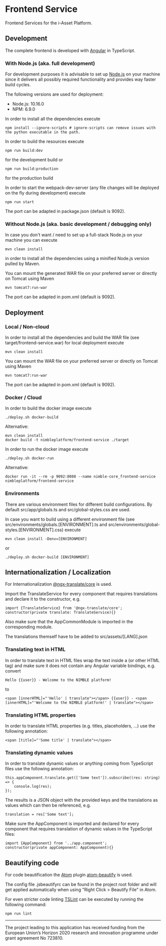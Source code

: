 # Frontend Service

Frontend Services for the i-Asset Platform.

## Development

The complete frontend is developed with [Angular](https://angular.io) in TypeScript.

### With Node.js (aka. full development)

For development purposes it is advisable to set up [Node.js](https://nodejs.org/en/download/) on your machine since it delivers all possibly required functionality and provides way faster build cycles.

The following versions are used for deployment:

- Node.js: 10.16.0
- NPM: 6.9.0

In order to install all the dependencies execute

```shell
npm install --ignore-scripts # ignore-scripts can remove issues with the python executable in the path.
```

In order to build the resources execute

```shell
npm run build:dev
```

for the development build or

```shell
npm run build:production
```

for the production build

In order to start the webpack-dev-server (any file changes will be deployed on the fly during development) execute

```shell
npm run start
```

The port can be adapted in package.json (default is 9092).

### Without Node.js (aka. basic development / debugging only)

In case you don't want / need to set up a full-stack Node.js on your machine you can execute

```shell
mvn clean install
```

in order to install all the dependencies using a minified Node.js version pulled by Maven.

You can mount the generated WAR file on your preferred server or directly on Tomcat using Maven

```shell
mvn tomcat7:run-war
```

The port can be adapted in pom.xml (default is 9092).

## Deployment

### Local / Non-cloud

In order to install all the dependencies and build the WAR file (see target/frontend-service.war) for local deployment execute

```shell
mvn clean install
```

You can mount the WAR file on your preferred server or directly on Tomcat using Maven

```shell
mvn tomcat7:run-war
```

The port can be adapted in pom.xml (default is 9092).

### Docker / Cloud

In order to build the docker image execute

```shell
./deploy.sh docker-build
```

Alternative:

```shell
mvn clean install
docker build -t nimbleplatform/frontend-service ./target
```

In order to run the docker image execute

```shell
./deploy.sh docker-run
```

Alternative:

```shell
docker run -it --rm -p 9092:8080 --name nimble-core_frontend-service nimbleplatform/frontend-service
```

### Environments

There are various environment files for different build configurations. By default src/app/globals.ts and src/global-styles.css are used.

In case you want to build using a different environment file (see src/environments/globals.[ENVIRONMENT].ts and src/environments/global-styles.[ENVIRONMENT].css) execute

```shell
mvn clean install -Denv=[ENVIRONMENT]
```

or

```shell
./deploy.sh docker-build [ENVIRONMENT]
```

## Internationalization / Localization

For Internationalization [@ngx-translate/core](https://www.npmjs.com/package/@ngx-translate/core#usage) is used.

Import the TranslateService for every component that requires translations and declare it to the constructor, e.g.

```shell
import {TranslateService} from '@ngx-translate/core';
constructor(private translate: TranslateService){}
```

Also make sure that the AppCommonModule is imported in the corresponding module.

The translations themself have to be added to src/assets/[LANG].json

### Translating text in HTML

In order to translate text in HTML files wrap the text inside a <span> (or other HTML tag) and make sure it does not contain any Angular variable bindings, e.g. convert

```shell
Hello {{user}} - Welcome to the NIMBLE platform!
```

to

```shell
<span [innerHTML]="'Hello' | translate"></span> {{user}} - <span [innerHTML]="'Welcome to the NIMBLE platform!' | translate"></span>
```

### Translating HTML properties

In order to translate HTML properties (e.g. titles, placeholders, ...) use the following annotation:

```shell
<span [title]="'Some title' | translate"></span>
```

### Translating dynamic values

In order to translate dynamic values or anything coming from TypeScript files use the following annotation:

```shell
this.appComponent.translate.get(['Some text']).subscribe((res: string) => {
    console.log(res);
});
```

The results is a JSON object with the provided keys and the translations as values which can then be referenced, e.g.

```shell
translation = res['Some text'];
```

Make sure the AppComponent is imported and declared for every component that requires translation of dynamic values in the TypeScript files:

```shell
import {AppComponent} from '../app.component';
constructor(private appComponent: AppComponent){}
```

## Beautifying code

For code beautification the [Atom](https://atom.io/) plugin [atom-beautify](https://atom.io/packages/atom-beautify) is used.

The config file .jsbeautifyrc can be found in the project root folder and will get applied automatically when using "Right Click > Beautify File" in Atom.

For even stricter code linting [TSLint](https://www.npmjs.com/package/tslint) can be executed by running the following command:

```shell
npm run lint
```

* * *

The project leading to this application has received funding from the European Union’s Horizon 2020 research and innovation programme under grant agreement No 723810.

